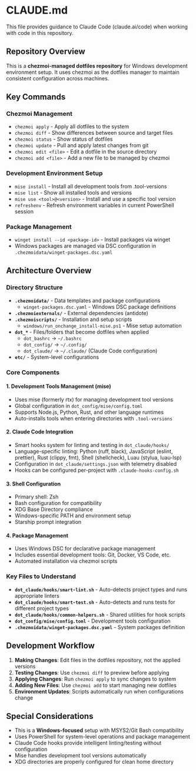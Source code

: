 # CLAUDE.md

This file provides guidance to Claude Code (claude.ai/code) when working with code in this repository.

## Repository Overview

This is a **chezmoi-managed dotfiles repository** for Windows development environment setup. It uses chezmoi as the dotfiles manager to maintain consistent configuration across machines.

## Key Commands

### Chezmoi Management
- `chezmoi apply` - Apply all dotfiles to the system
- `chezmoi diff` - Show differences between source and target files
- `chezmoi status` - Show status of dotfiles
- `chezmoi update` - Pull and apply latest changes from git
- `chezmoi edit <file>` - Edit a dotfile in the source directory
- `chezmoi add <file>` - Add a new file to be managed by chezmoi

### Development Environment Setup
- `mise install` - Install all development tools from .tool-versions
- `mise list` - Show all installed tools and versions
- `mise use <tool>@<version>` - Install and use a specific tool version
- `refreshenv` - Refresh environment variables in current PowerShell session

### Package Management
- `winget install --id <package-id>` - Install packages via winget
- Windows packages are managed via DSC configuration in `.chezmoidata/winget-packages.dsc.yaml`

## Architecture Overview

### Directory Structure
- **`.chezmoidata/`** - Data templates and package configurations
  - `winget-packages.dsc.yaml` - Windows DSC package definitions
- **`.chezmoiexternals/`** - External dependencies (antidote)
- **`.chezmoiscripts/`** - Installation and setup scripts
  - `windows/run_onchange_install-mise.ps1` - Mise setup automation
- **`dot_*`** - Files/folders that become dotfiles when applied
  - `dot_bashrc` → `~/.bashrc`
  - `dot_config/` → `~/.config/`
  - `dot_claude/` → `~/.claude/` (Claude Code configuration)
- **`etc/`** - System-level configurations

### Core Components

#### 1. Development Tools Management (mise)
- Uses mise (formerly rtx) for managing development tool versions
- Global configuration in `dot_config/mise/config.toml`
- Supports Node.js, Python, Rust, and other language runtimes
- Auto-installs tools when entering directories with `.tool-versions`

#### 2. Claude Code Integration
- Smart hooks system for linting and testing in `dot_claude/hooks/`
- Language-specific linting: Python (ruff, black), JavaScript (eslint, prettier), Rust (clippy, fmt), Shell (shellcheck), Luau (stylua, luau-lsp)
- Configuration in `dot_claude/settings.json` with telemetry disabled
- Hooks can be configured per-project with `.claude-hooks-config.sh`

#### 3. Shell Configuration
- Primary shell: Zsh
- Bash configuration for compatibility
- XDG Base Directory compliance
- Windows-specific PATH and environment setup
- Starship prompt integration

#### 4. Package Management
- Uses Windows DSC for declarative package management
- Includes essential development tools: Git, Docker, VS Code, etc.
- Automated installation via chezmoi scripts

### Key Files to Understand

- **`dot_claude/hooks/smart-lint.sh`** - Auto-detects project types and runs appropriate linters
- **`dot_claude/hooks/smart-test.sh`** - Auto-detects and runs tests for different project types
- **`dot_claude/hooks/common-helpers.sh`** - Shared utilities for hook scripts
- **`dot_config/mise/config.toml`** - Development tools configuration
- **`.chezmoidata/winget-packages.dsc.yaml`** - System packages definition

## Development Workflow

1. **Making Changes**: Edit files in the dotfiles repository, not the applied versions
2. **Testing Changes**: Use `chezmoi diff` to preview before applying
3. **Applying Changes**: Run `chezmoi apply` to sync changes to system
4. **Adding New Files**: Use `chezmoi add` to start managing new dotfiles
5. **Environment Updates**: Scripts automatically run when configurations change

## Special Considerations

- This is a **Windows-focused** setup with MSYS2/Git Bash compatibility
- Uses PowerShell for system-level operations and package management
- Claude Code hooks provide intelligent linting/testing without configuration
- Mise handles development tool versions automatically
- XDG directories are properly configured for clean home directory